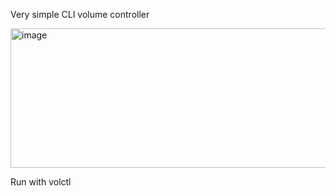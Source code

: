 Very simple CLI volume controller

<img width="999" height="223" alt="image" src="https://github.com/user-attachments/assets/ab1717d9-92e9-4b6d-808e-a35bb3f07e48" />

Run with volctl
